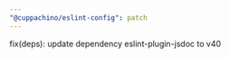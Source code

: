 ```yaml
---
"@cuppachino/eslint-config": patch
---
```


fix(deps): update dependency eslint-plugin-jsdoc to v40
